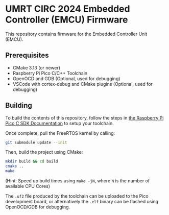 # UMRT CIRC 2024 Embedded Controller (EMCU) Firmware

This repository contains firmware for the Embedded Controller Unit (EMCU).

## Prerequisites

- CMake 3.13 (or newer)
- Raspberry Pi Pico C/C++ Toolchain
- OpenOCD and GDB (Optional, used for debugging)
- VSCode with cortex-debug and CMake plugins (Optional, used for debugging)

## Building

To build the contents of this repository, follow the steps in [the Raspberry Pi Pico C SDK Documentation](https://datasheets.raspberrypi.com/pico/getting-started-with-pico.pdf) to setup your toolchain.

Once complete, pull the FreeRTOS kernel by calling: 

```sh
git submodule update --init
```

Then, build the project using CMake:

```sh
mkdir build && cd build
cmake ..
make
```

(Hint: Speed up build times using `make -jN`, where `N` is the number of available CPU Cores)

The `.uf2` file produced by the toolchain can be uploaded to the Pico development board, or alternatively the `.elf` binary can be flashed using OpenOCD/GDB for debugging.
